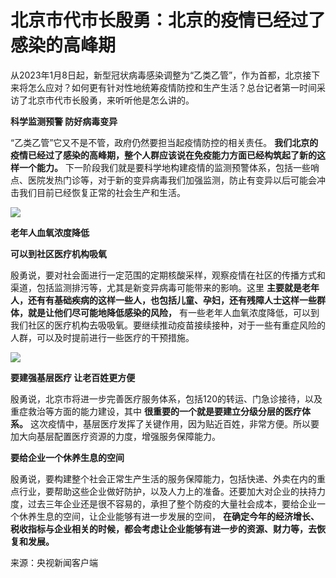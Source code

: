 # 北京市代市长殷勇：北京的疫情已经过了感染的高峰期

从2023年1月8日起，新型冠状病毒感染调整为“乙类乙管”，作为首都，北京接下来将怎么应对？如何更有针对性地统筹疫情防控和生产生活？总台记者第一时间采访了北京市代市长殷勇，来听听他是怎么讲的。

**科学监测预警 防好病毒变异**

“乙类乙管”它又不是不管，政府仍然要担当起疫情防控的相关责任。
**我们北京的疫情已经过了感染的高峰期，整个人群应该说在免疫能力方面已经构筑起了新的这样一个能力。**
下一阶段我们就是要科学地构建疫情的监测预警体系，包括一些哨点、医院发热门诊等，对于新的变异病毒我们加强监测，防止有变异以后可能会冲击我们目前已经恢复正常的社会生产和生活。

![](https://inews.gtimg.com/newsapp_bt/0/15602877050/1000)

**老年人血氧浓度降低**

**可以到社区医疗机构吸氧**

殷勇说，要对社会面进行一定范围的定期核酸采样，观察疫情在社区的传播方式和渠道，包括监测排污等，尤其是新变异病毒可能带来的影响。这里
**主要就是老年人，还有有基础疾病的这样一些人，也包括儿童、孕妇，还有残障人士这样一些群体，就是让他们尽可能地降低感染的风险，**
有一些老年人血氧浓度降低，可以到我们社区的医疗机构去吸吸氧。要继续推动疫苗接续接种，对于一些有重症风险的人群，可以及时提前进行一些医疗的干预措施。

![](https://inews.gtimg.com/newsapp_bt/0/15602877059/1000)

**要建强基层医疗 让老百姓更方便**

殷勇说，北京市将进一步完善医疗服务体系，包括120的转运、门急诊接待，以及重症救治等方面的能力建设，其中 **很重要的一个就是要建立分级分层的医疗体系。**
这次疫情中，基层医疗发挥了关键作用，因为贴近百姓，非常方便。所以要加大向基层配置医疗资源的力度，增强服务保障能力。

**要给企业一个休养生息的空间**

殷勇说，要构建整个社会正常生产生活的服务保障能力，包括快递、外卖在内的重点行业，要帮助这些企业做好防护，以及人力上的准备。还要加大对企业的扶持力度，过去三年企业还是很不容易的，承担了整个防疫的大量社会成本，要给企业一个休养生息的空间，让企业能够有进一步发展的空间，
**在确定今年的经济增长、税收指标与企业相关的时候，都会考虑让企业能够有进一步的资源、财力等，去恢复和发展。**

来源：央视新闻客户端

